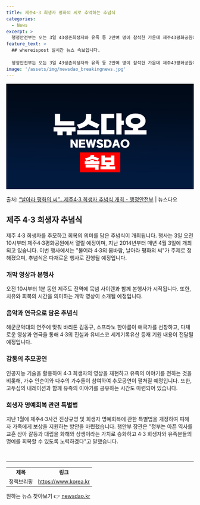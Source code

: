 ```yaml
---
title: 제주4·3 희생자 평화의 씨로 추억하는 추념식
categories:
  - News
excerpt: >
  행정안전부는 오는 3일 43생존희생자와 유족 등 2만여 명이 참석한 가운데 제주43평화공원에서 제76주년 4…
feature_text: >
  ## whereispost 실시간 뉴스 속보입니다.

  행정안전부는 오는 3일 43생존희생자와 유족 등 2만여 명이 참석한 가운데 제주43평화공원에서 제76주년 4…
image: '/assets/img/newsdao_breakingnews.jpg'
---
```


![뉴스다오 속보](/assets/img/newsdao_breakingnews.jpg)

<p>출처: <a href="https://newsdao.kr/3489" rel="dofollow">“날아라 평화의 씨”…제주4·3 희생자 추념식 개최 - 행정안전부</a> | 뉴스다오</p>

<h2 data-ke-size="size26">제주 4·3 희생자 추념식</h2>

<p data-ke-size="size16">제주 4·3 희생자를 추모하고 회복의 의미를 담은 추념식이 개최됩니다. 행사는 3일 오전 10시부터 제주4·3평화공원에서 열릴 예정이며, 지난 2014년부터 매년 4월 3일에 개최되고 있습니다. 이번 행사에서는 "불어라 4·3의 봄바람, 날아라 평화의 씨"가 주제로 정해졌으며, 추념식은 다채로운 행사로 진행될 예정입니다.</p>

<h3><b>개막 영상과 본행사</b></h3>
<p data-ke-size="size16">오전 10시부터 1분 동안 제주도 전역에 묵념 사이렌과 함께 본행사가 시작됩니다. 또한, 치유와 회복의 시간을 의미하는 개막 영상이 소개될 예정입니다.</p>

<h3><b>음악과 연극으로 담은 추념식</b></h3>
<p data-ke-size="size16">해군군악대의 연주에 맞춰 바리톤 김동규, 소프라노 한아름이 애국가를 선창하고, 다채로운 영상과 연극을 통해 4·3의 진실과 유네스코 세계기록유산 등재 기원 내용이 전달될 예정입니다.</p>

<h3><b>감동의 추모공연</b></h3>
<p data-ke-size="size16">인공지능 기술을 활용하여 4·3 희생자의 영상을 재현하고 유족의 이야기를 전하는 것을 비롯해, 가수 인순이와 다수의 가수들이 참여하여 추모공연이 펼쳐질 예정입니다. 또한, 고두심의 내레이션과 함께 유족의 이야기를 공유하는 시간도 마련되어 있습니다.</p>

<h3><b>희생자 명예회복 관련 특별법</b></h3>
<p data-ke-size="size16">지난 1월에 제주4·3사건 진상규명 및 희생자 명예회복에 관한 특별법을 개정하여 피해자 가족에게 보상을 지원하는 방안을 마련했습니다. 행안부 장관은 "정부는 아픈 역사를 교훈 삼아 갈등과 대립을 화해와 상생이라는 가치로 승화하고 4·3 희생자와 유족분들의 명예를 회복할 수 있도록 노력하겠다"고 말했습니다.</p>

<p data-ke-size="size16">&nbsp;</p>

<hr>

<table>
  <tbody>
    <tr>
      <td style="text-align: center; height: 17px;"><b>제목</b></td>
      <td style="text-align: center; height: 17px;"><b>링크</b></td>
    </tr>
    <tr>
      <td style="text-align: center; height: 17px;">정책브리핑</td>
      <td style="text-align: center; height: 17px;"><a href="https://https://www.korea.kr/">https://www.korea.kr</a></td>
    </tr>
  </tbody>
</table> 

원하는 뉴스 찾아보기 👉 <a href="https://newsdao.kr" rel="dofollow">newsdao.kr</a>


